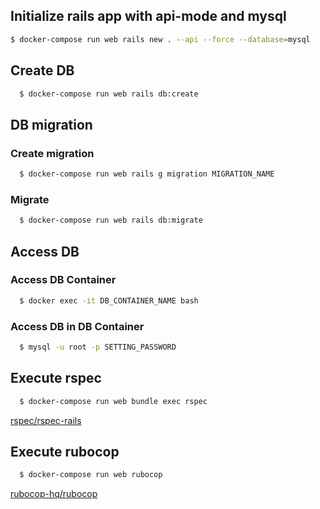 ## Initialize rails app with api-mode and mysql

```sh
$ docker-compose run web rails new . --api --force --database=mysql
```

## Create DB

```sh
  $ docker-compose run web rails db:create
```

## DB migration

### Create migration

```sh
  $ docker-compose run web rails g migration MIGRATION_NAME
```

### Migrate

```sh
  $ docker-compose run web rails db:migrate
```

## Access DB

### Access DB Container

```sh
  $ docker exec -it DB_CONTAINER_NAME bash
```

### Access DB in DB Container

```sh
  $ mysql -u root -p SETTING_PASSWORD
```

## Execute rspec

```sh
  $ docker-compose run web bundle exec rspec
```

[rspec/rspec-rails](https://github.com/rspec/rspec-rails)

## Execute rubocop

```sh
  $ docker-compose run web rubocop
```

[rubocop-hq/rubocop](https://github.com/rubocop-hq/rubocop)
